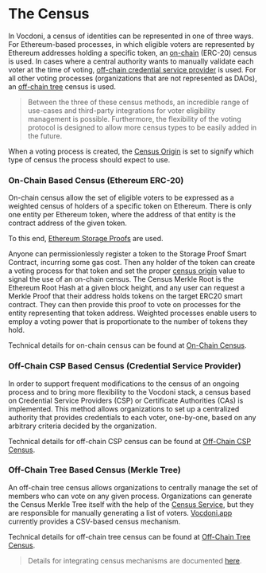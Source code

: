 # The Census

In Vocdoni, a census of identities can be represented in one of three ways. For Ethereum-based processes, in which eligible voters are represented by Ethereum addresses holding a specific token, an [on-chain](https://docs.vocdoni.io/architecture/census/on-chain.html) (ERC-20) census is used. In cases where a central authority wants to manually validate each voter at the time of voting, [off-chain credential service provider](https://docs.vocdoni.io/architecture/census/off-chain-csp.html) is used. For all other voting processes (organizations that are not represented as DAOs), an [off-chain tree](https://docs.vocdoni.io/architecture/census/off-chain.html) census is used.

> Between the three of these census methods, an incredible range of use-cases and third-party integrations for voter eligibility management is possible. Furthermore, the flexibility of the voting protocol is designed to allow more census types to be easily added in the future.

When a voting process is created, the [Census Origin](https://docs.vocdoni.io/architecture/smart-contracts/process.html#census-origin) is set to signify which type of census the process should expect to use.

### On-Chain Based Census (Ethereum ERC-20) <a href="#on-chain-based-census-ethereum-erc-20" id="on-chain-based-census-ethereum-erc-20"></a>

On-chain census allow the set of eligible voters to be expressed as a weighted census of holders of a specific token on Ethereum. There is only one entity per Ethereum token, where the address of that entity is the contract address of the given token.

To this end, [Ethereum Storage Proofs](https://docs.vocdoni.io/architecture/smart-contracts/storage-proofs.html) are used.

Anyone can permissionlessly register a token to the Storage Proof Smart Contract, incurring some gas cost. Then any holder of the token can create a voting process for that token and set the proper [census origin](https://docs.vocdoni.io/architecture/smart-contracts/process.html) value to signal the use of an on-chain census. The Census Merkle Root is the Ethereum Root Hash at a given block height, and any user can request a Merkle Proof that their address holds tokens on the target ERC20 smart contract. They can then provide this proof to vote on processes for the entity representing that token address. Weighted processes enable users to employ a voting power that is proportionate to the number of tokens they hold.

Technical details for on-chain census can be found at [On-Chain Census](https://docs.vocdoni.io/architecture/census/on-chain.html).

### Off-Chain CSP Based Census (Credential Service Provider) <a href="#off-chain-csp-based-census-credential-service-provider" id="off-chain-csp-based-census-credential-service-provider"></a>

In order to support frequent modifications to the census of an ongoing process and to bring more flexibility to the Vocdoni stack, a census based on Credential Service Providers (CSP) or Certificate Authorities (CAs) is implemented. This method allows organizations to set up a centralized authority that provides credentials to each voter, one-by-one, based on any arbitrary criteria decided by the organization.

Technical details for off-chain CSP census can be found at [Off-Chain CSP Census](https://docs.vocdoni.io/architecture/census/off-chain-csp.html).

### Off-Chain Tree Based Census (Merkle Tree) <a href="#off-chain-tree-based-census-merkle-tree" id="off-chain-tree-based-census-merkle-tree"></a>

An off-chain tree census allows organizations to centrally manage the set of members who can vote on any given process. Organizations can generate the Census Merkle Tree itself with the help of the [Census Service](https://docs.vocdoni.io/architecture/services/census-service.html), but they are responsible for manually generating a list of voters. [Vocdoni.app](https://vocdoni.app) currently provides a CSV-based census mechanism.

Technical details for off-chain tree census can be found at [Off-Chain Tree Census](https://docs.vocdoni.io/architecture/census/off-chain-tree.html).

> Details for integrating census mechanisms are documented [here](https://docs.vocdoni.io/integration/census/general.html).

